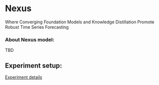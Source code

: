 # Nexus
Where Converging Foundation Models and Knowledge Distillation Promote Robust Time Series Forecasting

### About Nexus model:
TBD

## Experiment setup:
[Experiment details](experiments.md)
